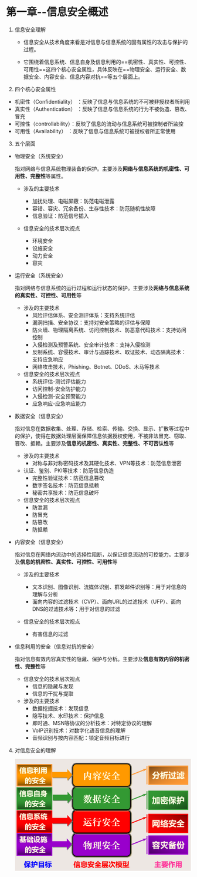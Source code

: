 # 第一章--信息安全概述

1. 信息安全理解

   + 信息安全从技术角度来看是对信息与信息系统的固有属性的攻击与保护的过程。

   + 它围绕着信息系统、信息自身及信息利用的==机密性、真实性、可控性、可用性==这四个核心安全属性，具体反映在==物理安全、运行安全、数据安全、内容安全、信息内容对抗==等五个层面上。

2. 四个核心安全属性

  + 机密性（Confidentiality） ：反映了信息与信息系统的不可被非授权者所利用
  + 真实性（Authentication） ：反映了信息与信息系统的行为不被伪造、篡改、冒充
  + 可控性（controllability）：反映了信息的流动与信息系统可被控制者所监控
  + 可用性（Availability） ：反映了信息与信息系统可被授权者所正常使用

3. 五个层面

  + 物理安全（系统安全）

    指对网络与信息系统物理装备的保护。主要涉及**网络与信息系统的机密性、可用性、完整性**等属性。

    + 涉及的主要技术
      + 加扰处理、电磁屏蔽：防范电磁泄露
      + 容错、容灾、冗余备份、生存性技术：防范随机性故障
      + 信息验证：防范信号插入

    + 信息安全的技术层次视点
      + 环境安全
      + 设施安全
      + 动力安全
      + 容灾

  + 运行安全（系统安全）

    指对网络与信息系统的运行过程和运行状态的保护。主要涉及**网络与信息系统的真实性、可控性、可用性**等

    + 涉及的主要技术
      + 风险评估体系、安全测评体系：支持系统评估
      + 漏洞扫描、安全协议：支持对安全策略的评估与保障
      + 防火墙、物理隔离系统、访问控制技术、防恶意代码技术：支持访问控制
      + 入侵检测及预警系统、安全审计技术：支持入侵检测
      + 反制系统、容侵技术、审计与追踪技术、取证技术、动态隔离技术：支持应急响应
      + 网络攻击技术，Phishing、Botnet、DDoS、木马等技术
    + 信息安全的技术层次视点
      + 系统评估-测试评估能力
      + 访问控制-安全防护能力
      + 入侵检测-安全预警能力
      + 应急响应-应急响应能力

  + 数据安全（信息安全）

    指对信息在数据收集、处理、存储、检索、传输、交换、显示、扩散等过程中的保护，使得在数据处理层面保障信息依据授权使用，不被非法冒充、窃取、篡改、抵赖。主要涉及**信息的机密性、真实性、完整性、不可否认性**等

    + 涉及的主要技术
      + 对称与非对称密码技术及其硬化技术、VPN等技术：防范信息泄密
    + 认证、鉴别、PKI等技术：防范信息伪造
      + 完整性验证技术：防范信息篡改
      + 数字签名技术：防范信息抵赖
      + 秘密共享技术：防范信息破坏
    + 信息安全的技术层次视点
      + 防泄漏
      + 防冒充
      + 防篡改
      + 防抵赖
    
  + 内容安全（信息安全）

    指对信息在网络内流动中的选择性阻断，以保证信息流动的可控能力。主要涉及**信息的机密性、真实性、可控性、可用性**等

    + 涉及的主要技术
      + 文本识别、图像识别、流媒体识别、群发邮件识别等：用于对信息的理解与分析
      + 面向内容的过滤技术（CVP）、面向URL的过滤技术（UFP）、面向DNS的过滤技术等：用于对信息的过滤

    + 信息安全的技术层次视点
      + 有害信息的过滤

  + 信息利用的安全（信息对抗的安全）

    指对信息有效内容真实性的隐藏、保护与分析。主要涉及**信息有效内容的机密性、完整性**等

    + 信息安全的技术层次视点
      + 信息的隐藏与发现
      + 信息的干扰与提取
    + 涉及的主要技术
      + 数据挖掘技术：发现信息
      + 隐写技术、水印技术：保护信息
      + 即时通、MSN等协议的分析技术：对特定协议的理解
      + VoIP识别技术：对数字化语音信息的理解
      + 音频识别与按内容匹配：锁定音频目标进行

4. 对信息安全的理解

   ![1-1](1-1.png)

   

   

   